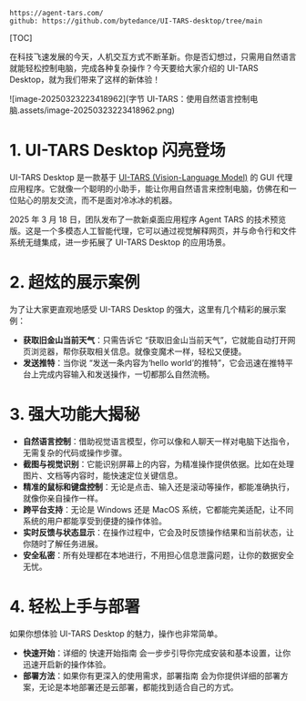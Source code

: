 ```
https://agent-tars.com/
github: https://github.com/bytedance/UI-TARS-desktop/tree/main
```

[TOC]

在科技飞速发展的今天，人机交互方式不断革新。你是否幻想过，只需用自然语言就能轻松控制电脑，完成各种复杂操作？今天要给大家介绍的 UI-TARS Desktop，就为我们带来了这样的新体验！

![image-20250323223418962](字节 UI-TARS：使用自然语言控制电脑.assets/image-20250323223418962.png)

# 1. UI-TARS Desktop 闪亮登场

UI-TARS Desktop 是一款基于 [UI-TARS (Vision-Language Model)](https://github.com/bytedance/UI-TARS) 的 GUI 代理应用程序。它就像一个聪明的小助手，能让你用自然语言来控制电脑，仿佛在和一位贴心的朋友交流，而不是面对冷冰冰的机器。

2025 年 3 月 18 日，团队发布了一款新桌面应用程序 Agent TARS 的技术预览版。这是一个多模态人工智能代理，它可以通过视觉解释网页，并与命令行和文件系统无缝集成，进一步拓展了 UI-TARS Desktop 的应用场景。

# 2. 超炫的展示案例

为了让大家更直观地感受 UI-TARS Desktop 的强大，这里有几个精彩的展示案例：

- **获取旧金山当前天气**：只需告诉它 “获取旧金山当前天气”，它就能自动打开网页浏览器，帮你获取相关信息。就像变魔术一样，轻松又便捷。
- **发送推特**：当你说 “发送一条内容为‘hello world’的推特”，它会迅速在推特平台上完成内容输入和发送操作，一切都那么自然流畅。

# 3. 强大功能大揭秘

- **自然语言控制**：借助视觉语言模型，你可以像和人聊天一样对电脑下达指令，无需复杂的代码或操作步骤。
- **截图与视觉识别**：它能识别屏幕上的内容，为精准操作提供依据。比如在处理图片、文档等内容时，能快速定位关键信息。
- **精准的鼠标和键盘控制**：无论是点击、输入还是滚动等操作，都能准确执行，就像你亲自操作一样。
- **跨平台支持**：无论是 Windows 还是 MacOS 系统，它都能完美适配，让不同系统的用户都能享受到便捷的操作体验。
- **实时反馈与状态显示**：在操作过程中，它会及时反馈操作结果和当前状态，让你随时了解任务进展。
- **安全私密**：所有处理都在本地进行，不用担心信息泄露问题，让你的数据安全无忧。

# 4. 轻松上手与部署

如果你想体验 UI-TARS Desktop 的魅力，操作也非常简单。

- **快速开始**：详细的 快速开始指南 会一步步引导你完成安装和基本设置，让你迅速开启新的操作体验。
- **部署方法**：如果你有更深入的使用需求，部署指南 会为你提供详细的部署方案，无论是本地部署还是云部署，都能找到适合自己的方式。







